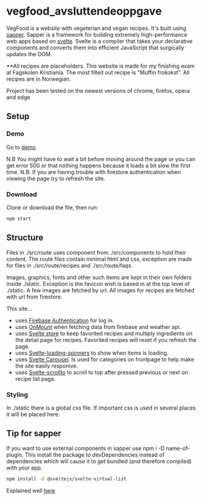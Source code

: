 # vegfood_avsluttendeoppgave
 
VegFood is a website with vegeterian and vegan recipes. It's  built using <a href="https://sapper.svelte.dev/">sapper</a>. Sapper is a framework for building extremely high-performance web apps based on <a href="https://svelte.dev//">svelte</a>. Svelte is a compiler that takes your declarative components and converts them into efficient JavaScript that surgically updates the DOM.

**All recipes are placeholders. This website is made for my finishing exam at Fagskolen Kristiania. The most filled out recipe is "Muffin frokokst". All recipes are in Norwegian.

Project has been tested on the newest versions of chrome, firefox, opera and edge

## Setup

### Demo
Go to <a href="https://vegfood-avsluttendeoppgave.immandl.now.sh/">demo</a>

N.B You might have to wait a bit before moving around the page or you can get error 500 or that nothing happens because it loads a bit slow the first time.
N.B. If you are having trouble with firestore authentication when viewing the page try to refresh the site.


### Download
Clone or download the file, then run:
```bash
npm start
```


## Structure

Files in ./src/route uses component from ./src/components to hold their content. The route files contain minimal html and css, exception are made for files in ./src/route/recipes and ./src/route/faqs.

Images, graphics, fonts and other such items are kept in their own folders inside ./static. Exception is the favicon wish is based in at the top level of ./static. A few images are fetched by url. All images for recipes are fetched with url from firestore.

This site...
- uses <a href="https://firebase.google.com/docs/auth">Firebase Authentication</a> for log in.
- uses <a href="https://svelte.dev/docs#onMount">OnMount</a> when fetching data from firebase and weather api.
- uses <a href="https://svelte.dev/docs#svelte_store">Svelte store</a> to keep favorited recipes and multiply ingredients on the detail page for recipes. Favorited recipes will reset if you refresh the page.
- uses <a href="https://github.com/Schum123/svelte-loading-spinners#svelte-loading-spinners">Svelte-loading-spinners</a> to show when items is loading.
- uses <a href="https://github.com/beyonk-adventures/svelte-carousel#svelte-carousel">Svelte Carousel</a>. Is used for categories on frontpage to help make the site easily responive.
- uses <a href="https://www.npmjs.com/package/svelte-scrollto">Svelte-scrollto</a> to scroll to top after pressed previous or next on recipe list page.

### Styling

In ./static there is a global css file. If important css is used in several places it will be placed here.

## Tip for sapper

If you want to use external components in sapper use npm i -D name-of-plugin. This install the package to devDependencies instead of dependencies which will cause it to get bundled (and therefore compiled) with your app. 

```bash
npm install -D @sveltejs/svelte-virtual-list
```

Explained well <a href="https://github.com/sveltejs/sapper-template#using-external-components">here</a>